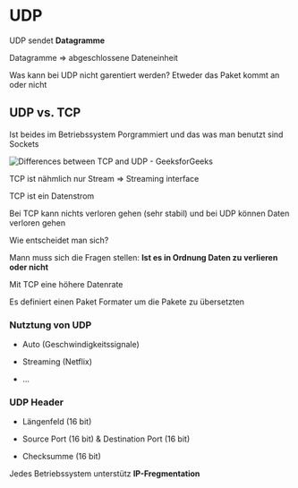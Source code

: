 # UDP

UDP sendet **Datagramme**

Datagramme => abgeschlossene Dateneinheit

Was kann bei UDP nicht garentiert werden?
Etweder das Paket kommt an oder nicht



## UDP vs. TCP

Ist beides im Betriebssystem Porgrammiert und das was man benutzt sind Sockets

![Differences between TCP and UDP - GeeksforGeeks](https://media.geeksforgeeks.org/wp-content/uploads/20230406112559/TCP-3.png)

TCP ist nähmlich nur Stream => Streaming interface

TCP ist ein Datenstrom

Bei TCP kann nichts verloren gehen (sehr stabil) und bei UDP können Daten verloren gehen



Wie entscheidet man sich?

Mann muss sich die Fragen stellen: **Ist es in Ordnung Daten zu verlieren oder nicht**

Mit TCP eine höhere Datenrate



Es definiert einen Paket Formater um die Pakete zu übersetzten



### Nutztung von UDP

- Auto (Geschwindigkeitssignale)

- Streaming (Netflix)

- ...
  
  

### UDP Header

- Längenfeld (16 bit)

- Source Port (16 bit) & Destination Port (16 bit)

- Checksumme (16 bit)
  
  

Jedes Betriebssystem unterstütz **IP-Fregmentation**
